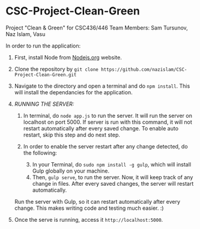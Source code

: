# CSC-Project-Clean-Green
Project "Clean &amp; Green" for CSC436/446
Team Members: Sam Tursunov, Naz Islam, Vasu


In order to run the application:

1. First, install Node from [Nodejs.org](https://nodejs.org/en/) website.
2. Clone the repository by `git clone https://github.com/nazislam/CSC-Project-Clean-Green.git`
3. Navigate to the directory and open a terminal and do `npm install`. This will install the dependancies for the application.
4. *RUNNING THE SERVER:*
	1. In terminal, do `node app.js` to run the server. It will run the server on localhost on port 5000. If server is run with this command, it will not restart automatically after every saved change. To enable auto restart, skip this step and do next step.
	2. In order to enable the server restart after any change detected, do the following:

		3. In your Terminal, do `sudo npm install -g gulp`, which will install Gulp globally on your machine.
		4. Then, `gulp serve`, to run the server. Now, it will keep track of any change in files. After every saved changes, the server will restart automatically.

	Run the server with Gulp, so it can restart automatically after every change. This makes writing code and testing much easier. :)

5. Once the serve is running, access it `http://localhost:5000`.

